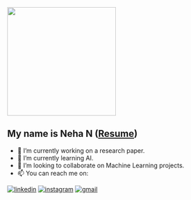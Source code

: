 <img src = "https://i.pinimg.com/originals/b7/43/52/b743527a755c9e382579da4eb63c03d1.gif" width = "250" height = "250">

## My name is Neha N ([Resume](https://drive.google.com/file/d/1gn9AHxbg_CGPNyFwHEPtS30skr8CRROv/view?usp=sharing))

- 🔭 I’m currently working on a research paper.
- 🌱 I’m currently learning AI.
- 👯 I’m looking to collaborate on Machine Learning projects.
- 📫 You can reach me on:  

[1]: https://www.linkedin.com/in/neha-n-b81ab3172
[2]: https://www.instagram.com/neha_sama12/
[3]: https://www.nehanagaraj98@gmail.com

  [![linkedin](https://img.icons8.com/ios/48/linkedin.png)][1]
  [![instagram](https://img.icons8.com/doodle/48/instagram-new.png)][2]
  [![gmail](https://img.icons8.com/doodle/1x/gmail.png)][3]
